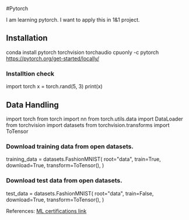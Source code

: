 #Pytorch

I am learning pytorch. I want to apply this in 1&1 project.

## Installation
conda install pytorch torchvision torchaudio cpuonly -c pytorch
https://pytorch.org/get-started/locally/

### Installtion check

import torch
x = torch.rand(5, 3)
print(x)

## Data Handling

import torch
from torch import nn
from torch.utils.data import DataLoader
from torchvision import datasets
from torchvision.transforms import ToTensor

### Download training data from open datasets.
training_data = datasets.FashionMNIST(
    root="data",
    train=True,
    download=True,
    transform=ToTensor(),
)

### Download test data from open datasets.
test_data = datasets.FashionMNIST(
    root="data",
    train=False,
    download=True,
    transform=ToTensor(),
)

References:
[ML certifications link](https://pythonlearning.medium.com/top-free-machine-learning-courses-with-certificates-latest-e1b879c221f6)



